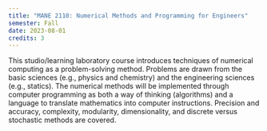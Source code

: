 ```yaml
---
title: "MANE 2110: Numerical Methods and Programming for Engineers"
semester: Fall
date: 2023-08-01
credits: 3
---
```


This studio/learning laboratory course introduces techniques of numerical computing as a problem-solving method. Problems are drawn from the basic sciences (e.g., physics and chemistry) and the engineering sciences (e.g., statics). The numerical methods will be implemented through computer programming as both a way of thinking (algorithms) and a language to translate mathematics into computer instructions. Precision and accuracy, complexity, modularity, dimensionality, and discrete versus stochastic methods are covered.
